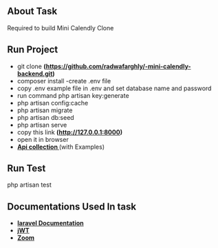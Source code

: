 ## About Task

Required to build Mini Calendly Clone

## Run Project

-   git clone **(https://github.com/radwafarghly/-mini-calendly-backend.git)**
-   composer install
    -create .env file
-   copy .env example file in .env and set database name and password
-   run command php artisan key:generate
-   php artisan config:cache
-   php artisan migrate
-   php artisan db:seed
-   php artisan serve
-   copy this link **(http://127.0.0.1:8000)**
-   open it in browser
-   **[Api collection ](https://api.postman.com/collections/23289516-1561ce65-196b-4260-91b0-05aed4125e9b?access_key=PMAT-01GQHPMH1GP95JXKR2CCSQCFPS)** (with Examples)

## Run Test

php artisan test

## Documentations Used In task

-   **[laravel Documentation](https://laravel.com/docs/9.x)**
-   **[jWT](https://laravel-jwt-auth.readthedocs.io/en/latest/)**
-   **[Zoom](https://marketplace.zoom.us/docs/api-reference/zoom-api/methods/#overview)**
